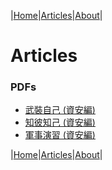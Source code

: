 |[Home](/README.md)|[Articles](/articles.md)|[About](/about.md)|

# **Articles**

### PDFs

- [武裝自己 (資安編)](/pdf/armour_yourself.md)
- [知彼知己 (資安編)](/pdf/know_your_enemies.md)
- [軍事演習 (資安編)](/pdf/military_exercises.md)

|[Home](/README.md)|[Articles](/articles.md)|[About](/about.md)|
